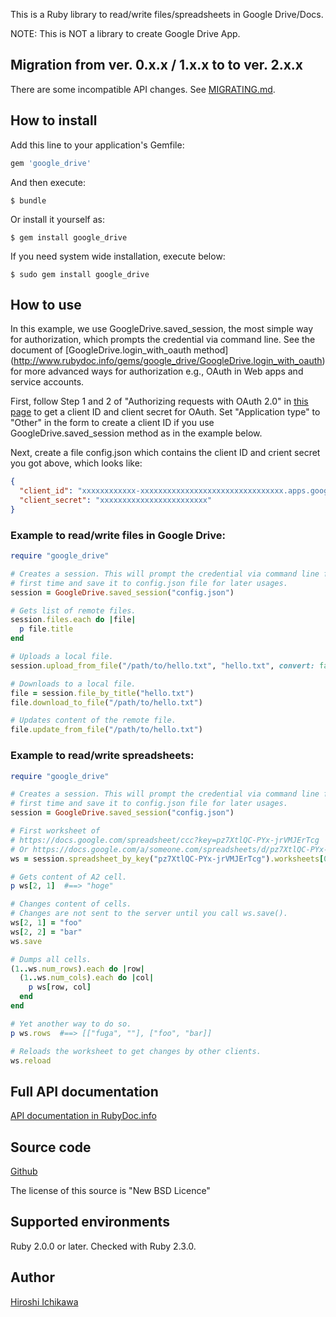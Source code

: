 This is a Ruby library to read/write files/spreadsheets in Google Drive/Docs.

NOTE: This is NOT a library to create Google Drive App.


## Migration from ver. 0.x.x / 1.x.x to to ver. 2.x.x

There are some incompatible API changes. See
[MIGRATING.md](https://github.com/gimite/google-drive-ruby/blob/master/MIGRATING.md).


## How to install

Add this line to your application's Gemfile:

```ruby
gem 'google_drive'
```

And then execute:

```
$ bundle
```

Or install it yourself as:

```
$ gem install google_drive
```

If you need system wide installation, execute below:

```
$ sudo gem install google_drive
```

## How to use

In this example, we use GoogleDrive.saved_session, the most simple way for
authorization, which prompts the credential via command line. See the document
of [GoogleDrive.login_with_oauth method]
(http://www.rubydoc.info/gems/google_drive/GoogleDrive.login_with_oauth) for
more advanced ways for authorization e.g., OAuth in Web apps and service
accounts.

First, follow Step 1 and 2 of "Authorizing requests with OAuth 2.0" in [this
page](https://developers.google.com/drive/v3/web/about-auth) to get a client
ID and client secret for OAuth. Set "Application type" to "Other" in the form
to create a client ID if you use GoogleDrive.saved_session method as in the
example below.

Next, create a file config.json which contains the client ID and crient secret
you got above, which looks like:

```json
{
  "client_id": "xxxxxxxxxxxx-xxxxxxxxxxxxxxxxxxxxxxxxxxxxxxxx.apps.googleusercontent.com",
  "client_secret": "xxxxxxxxxxxxxxxxxxxxxxxx"
}
```

### Example to read/write files in Google Drive:

```ruby
require "google_drive"

# Creates a session. This will prompt the credential via command line for the
# first time and save it to config.json file for later usages.
session = GoogleDrive.saved_session("config.json")

# Gets list of remote files.
session.files.each do |file|
  p file.title
end

# Uploads a local file.
session.upload_from_file("/path/to/hello.txt", "hello.txt", convert: false)

# Downloads to a local file.
file = session.file_by_title("hello.txt")
file.download_to_file("/path/to/hello.txt")

# Updates content of the remote file.
file.update_from_file("/path/to/hello.txt")
```

### Example to read/write spreadsheets:

```ruby
require "google_drive"

# Creates a session. This will prompt the credential via command line for the
# first time and save it to config.json file for later usages.
session = GoogleDrive.saved_session("config.json")

# First worksheet of
# https://docs.google.com/spreadsheet/ccc?key=pz7XtlQC-PYx-jrVMJErTcg
# Or https://docs.google.com/a/someone.com/spreadsheets/d/pz7XtlQC-PYx-jrVMJErTcg/edit?usp=drive_web
ws = session.spreadsheet_by_key("pz7XtlQC-PYx-jrVMJErTcg").worksheets[0]

# Gets content of A2 cell.
p ws[2, 1]  #==> "hoge"

# Changes content of cells.
# Changes are not sent to the server until you call ws.save().
ws[2, 1] = "foo"
ws[2, 2] = "bar"
ws.save

# Dumps all cells.
(1..ws.num_rows).each do |row|
  (1..ws.num_cols).each do |col|
    p ws[row, col]
  end
end

# Yet another way to do so.
p ws.rows  #==> [["fuga", ""], ["foo", "bar]]

# Reloads the worksheet to get changes by other clients.
ws.reload
```

## Full API documentation

[API documentation in RubyDoc.info](http://www.rubydoc.info/gems/google_drive)

## Source code

[Github](http://github.com/gimite/google-drive-ruby)

The license of this source is "New BSD Licence"

## Supported environments

Ruby 2.0.0 or later. Checked with Ruby 2.3.0.

## Author

[Hiroshi Ichikawa](http://gimite.net/en/index.php?Contact)
